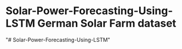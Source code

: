 # Solar-Power-Forecasting-Using-LSTM German Solar Farm dataset
"# Solar-Power-Forecasting-Using-LSTM" 
